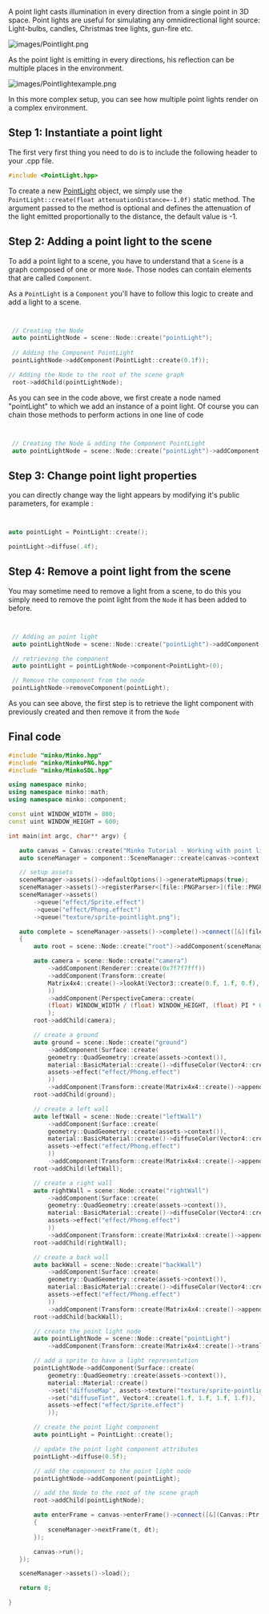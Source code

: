 A point light casts illumination in every direction from a single point in 3D space. Point lights are useful for simulating any omnidirectional light source: Light-bulbs, candles, Christmas tree lights, gun-fire etc.

![](images/Pointlight.png "images/Pointlight.png")

As the point light is emitting in every directions, his reflection can be multiple places in the environment.

![](images/Pointlightexample.png "images/Pointlightexample.png")

In this more complex setup, you can see how multiple point lights render on a complex environment.

Step 1: Instantiate a point light
---------------------------------

The first very first thing you need to do is to include the following header to your .cpp file.


```cpp
#include <PointLight.hpp> 
```


To create a new [PointLight](http://doc.minko.io/reference/v3/classminko_1_1component_1_1_point_light.html) object, we simply use the `PointLight::create(float attenuationDistance=-1.0f)` static method. The argument passed to the method is optional and defines the attenuation of the light emitted proportionally to the distance, the default value is -1.

Step 2: Adding a point light to the scene
-----------------------------------------

To add a point light to a scene, you have to understand that a `Scene` is a graph composed of one or more `Node`. Those nodes can contain elements that are called `Component`.

As a `PointLight` is a `Component` you'll have to follow this logic to create and add a light to a scene.


```cpp


 // Creating the Node
 auto pointLightNode = scene::Node::create("pointLight");
       
 // Adding the Component PointLight
 pointLightNode->addComponent(PointLight::create(0.1f));

// Adding the Node to the root of the scene graph
 root->addChild(pointLightNode);


```


As you can see in the code above, we first create a node named "pointLight" to which we add an instance of a point light. Of course you can chain those methods to perform actions in one line of code


```cpp


 // Creating the Node & adding the Component PointLight
 auto pointLightNode = scene::Node::create("pointLight")->addComponent(PointLight::create(0.1f));


```


Step 3: Change point light properties
-------------------------------------

you can directly change way the light appears by modifying it's public parameters, for example :


```cpp


auto pointLight = PointLight::create();

pointLight->diffuse(.4f); 
```


Step 4: Remove a point light from the scene
-------------------------------------------

You may sometime need to remove a light from a scene, to do this you simply need to remove the point light from the `Node` it has been added to before.


```cpp


 // Adding an point light
 auto pointLightNode = scene::Node::create("pointLight")->addComponent(PointLight::create(0.1f));

 // retrieving the component 
 auto pointLight = pointLightNode->component<PointLight>(0);

 // Remove the component from the node
 pointLightNode->removeComponent(pointLight);


```


As you can see above, the first step is to retrieve the light component with previously created and then remove it from the `Node`

Final code
----------


```cpp
#include "minko/Minko.hpp" 
#include "minko/MinkoPNG.hpp" 
#include "minko/MinkoSDL.hpp"
using namespace minko; 
using namespace minko::math; 
using namespace minko::component;
const uint WINDOW_WIDTH = 800; 
const uint WINDOW_HEIGHT = 600;

int main(int argc, char** argv) {

   auto canvas = Canvas::create("Minko Tutorial - Working with point lights", WINDOW_WIDTH, WINDOW_HEIGHT);
   auto sceneManager = component::SceneManager::create(canvas->context());

   // setup assets
   sceneManager->assets()->defaultOptions()->generateMipmaps(true);
   sceneManager->assets()->registerParser<[file::PNGParser>](file::PNGParser>)("png");
   sceneManager->assets()
       ->queue("effect/Sprite.effect")
       ->queue("effect/Phong.effect")
       ->queue("texture/sprite-pointlight.png");

   auto complete = sceneManager->assets()->complete()->connect([&](file::AssetLibrary::Ptr assets)
   {
       auto root = scene::Node::create("root")->addComponent(sceneManager);

       auto camera = scene::Node::create("camera")
           ->addComponent(Renderer::create(0x7f7f7fff))
           ->addComponent(Transform::create(
           Matrix4x4::create()->lookAt(Vector3::create(0.f, 1.f, 0.f), Vector3::create(0.f, 1.f, -3.f))
           ))
           ->addComponent(PerspectiveCamera::create(
           (float) WINDOW_WIDTH / (float) WINDOW_HEIGHT, (float) PI * 0.25f, .1f, 1000.f)
           );
       root->addChild(camera);

       // create a ground
       auto ground = scene::Node::create("ground")
           ->addComponent(Surface::create(
           geometry::QuadGeometry::create(assets->context()),
           material::BasicMaterial::create()->diffuseColor(Vector4::create(0.5f, 0.5f, 0.5f, 1.f)),
           assets->effect("effect/Phong.effect")
           ))
           ->addComponent(Transform::create(Matrix4x4::create()->appendScale(4.f)->appendRotationX(-(PI /2))));
       root->addChild(ground);

       // create a left wall
       auto leftWall = scene::Node::create("leftWall")
           ->addComponent(Surface::create(
           geometry::QuadGeometry::create(assets->context()),
           material::BasicMaterial::create()->diffuseColor(Vector4::create(0.5f, 0.5f, 0.5f, 1.f)),
           assets->effect("effect/Phong.effect")
           ))
           ->addComponent(Transform::create(Matrix4x4::create()->appendScale(4.f)->appendRotationY(-(PI / 2))->appendTranslation(1.f, 1.f, 0.f)));
       root->addChild(leftWall);

       // create a right wall
       auto rightWall = scene::Node::create("rightWall")
           ->addComponent(Surface::create(
           geometry::QuadGeometry::create(assets->context()),
           material::BasicMaterial::create()->diffuseColor(Vector4::create(0.5f, 0.5f, 0.5f, 1.f)),
           assets->effect("effect/Phong.effect")
           ))
           ->addComponent(Transform::create(Matrix4x4::create()->appendScale(4.f)->appendRotationY((PI / 2))->appendTranslation(-1.f, 1.f, 0.f)));
       root->addChild(rightWall);

       // create a back wall
       auto backWall = scene::Node::create("backWall")
           ->addComponent(Surface::create(
           geometry::QuadGeometry::create(assets->context()),
           material::BasicMaterial::create()->diffuseColor(Vector4::create(0.5f, 0.5f, 0.5f, 1.f)),
           assets->effect("effect/Phong.effect")
           ))
           ->addComponent(Transform::create(Matrix4x4::create()->appendScale(4.f)->appendRotationX(PI)->appendTranslation(0.f, 1.f, 1.f)));
       root->addChild(backWall);

       // create the point light node
       auto pointLightNode = scene::Node::create("pointLight")
           ->addComponent(Transform::create(Matrix4x4::create()->translation(0, 1.f, 0)));

       // add a sprite to have a light representation
       pointLightNode->addComponent(Surface::create(
           geometry::QuadGeometry::create(assets->context()),
           material::Material::create()
           ->set("diffuseMap", assets->texture("texture/sprite-pointlight.png"))
           ->set("diffuseTint", Vector4::create(1.f, 1.f, 1.f, 1.f)),
           assets->effect("effect/Sprite.effect")
           ));

       // create the point light component
       auto pointLight = PointLight::create();

       // update the point light component attributes
       pointLight->diffuse(0.5f);

       // add the component to the point light node
       pointLightNode->addComponent(pointLight);

       // add the Node to the root of the scene graph
       root->addChild(pointLightNode);

       auto enterFrame = canvas->enterFrame()->connect([&](Canvas::Ptr canvas, float t, float dt)
       {
           sceneManager->nextFrame(t, dt);
       });

       canvas->run();
   });

   sceneManager->assets()->load();

   return 0;

} 
```



